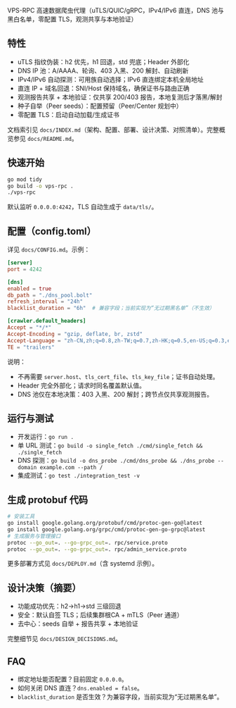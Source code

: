 VPS-RPC 高速数据爬虫代理（uTLS/QUIC/gRPC，IPv4/IPv6 直连，DNS 池与黑白名单，零配置 TLS，观测共享与本地验证）

## 特性
- uTLS 指纹伪装：h2 优先，h1 回退，std 兜底；Header 外部化
- DNS IP 池：A/AAAA、轮询、403 入黑、200 解封、自动刷新
- IPv4/IPv6 自动探测：可用族自动选择；IPv6 直连绑定本机全局地址
- 直连 IP + 域名回退：SNI/Host 保持域名，确保证书与路由正确
- 观测报告共享 + 本地验证：仅共享 200/403 报告，本地复测后才落黑/解封
- 种子自举（Peer seeds）：配置预留（Peer/Center 规划中）
- 零配置 TLS：启动自动加载/生成证书

文档索引见 `docs/INDEX.md`（架构、配置、部署、设计决策、对照清单）。完整概览参见 `docs/README.md`。

## 快速开始
```bash
go mod tidy
go build -o vps-rpc .
./vps-rpc
```
默认监听 `0.0.0.0:4242`，TLS 自动生成于 `data/tls/`。

## 配置（config.toml）
详见 `docs/CONFIG.md`。示例：
```toml
[server]
port = 4242

[dns]
enabled = true
db_path = "./dns_pool.bolt"
refresh_interval = "24h"
blacklist_duration = "6h"  # 兼容字段；当前实现为“无过期黑名单”（不生效）

[crawler.default_headers]
Accept = "*/*"
Accept-Encoding = "gzip, deflate, br, zstd"
Accept-Language = "zh-CN,zh;q=0.8,zh-TW;q=0.7,zh-HK;q=0.5,en-US;q=0.3,en;q=0.2"
TE = "trailers"
```
说明：
- 不再需要 `server.host`、`tls_cert_file`、`tls_key_file`；证书自动处理。
- Header 完全外部化；请求时同名覆盖默认值。
- DNS 池仅在本地决策：403 入黑、200 解封；跨节点仅共享观测报告。

## 运行与测试
- 开发运行：`go run .`
- 单 URL 测试：`go build -o single_fetch ./cmd/single_fetch && ./single_fetch`
- DNS 探测：`go build -o dns_probe ./cmd/dns_probe && ./dns_probe --domain example.com --path /`
- 集成测试：`go test ./integration_test -v`

## 生成 protobuf 代码
```bash
# 安装工具
go install google.golang.org/protobuf/cmd/protoc-gen-go@latest
go install google.golang.org/grpc/cmd/protoc-gen-go-grpc@latest
# 生成服务与管理接口
protoc --go_out=. --go-grpc_out=. rpc/service.proto
protoc --go_out=. --go-grpc_out=. rpc/admin_service.proto
```

更多部署方式见 `docs/DEPLOY.md`（含 systemd 示例）。

## 设计决策（摘要）
- 功能成功优先：h2→h1→std 三级回退
- 安全：默认自签 TLS；后续集群根CA + mTLS（Peer 通道）
- 去中心：seeds 自举 + 报告共享 + 本地验证

完整细节见 `docs/DESIGN_DECISIONS.md`。

## FAQ
- 绑定地址能否配置？目前固定 `0.0.0.0`。
- 如何关闭 DNS 直连？`dns.enabled = false`。
- `blacklist_duration` 是否生效？为兼容字段，当前实现为“无过期黑名单”。